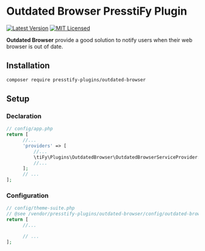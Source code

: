 # Outdated Browser PresstiFy Plugin

[![Latest Version](https://img.shields.io/badge/release-2.0.19-blue?style=for-the-badge)](https://svn.tigreblanc.fr/presstify-plugins/outdated-browser/tags/2.0.19)
[![MIT Licensed](https://img.shields.io/badge/license-MIT-green?style=for-the-badge)](LICENSE.md)

**Outdated Browser** provide a good solution to notify users when their web browser is out of date.

## Installation

```bash
composer require presstify-plugins/outdated-browser
```

## Setup

### Declaration

```php
// config/app.php
return [
      //...
      'providers' => [
          //...
          \tiFy\Plugins\OutdatedBrowser\OutdatedBrowserServiceProvider::class,
          //...
      ];
      // ...
];
```

### Configuration

```php
// config/theme-suite.php
// @see /vendor/presstify-plugins/outdated-browser/config/outdated-browser.php
return [
      //...

      // ...
];
```